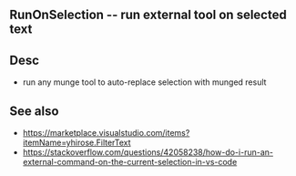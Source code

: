 
<!---
### <beg-file_info>
### document_metadata:
###   - caption: "__blank__"
###     desc: |
###         * AUTO-GENERATED-FILE ;; any direct edits will be lost
###     seeinstead: |
###         *  href="smartpath://mytrybits/t/trytexteditor/txt/blogtef.yaml.txt" find="uuid01rrmy004"
### <end-file_info>
--->

## RunOnSelection           --  run external tool on selected text

## Desc
* run any munge tool to auto-replace selection with munged result


## See also
* https://marketplace.visualstudio.com/items?itemName=yhirose.FilterText
* https://stackoverflow.com/questions/42058238/how-do-i-run-an-external-command-on-the-current-selection-in-vs-code


